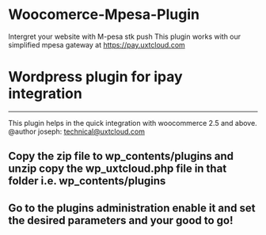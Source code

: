 # Woocomerce-Mpesa-Plugin
Intergret your website with M-pesa stk push
This plugin works with our simplified mpesa gateway at https://pay.uxtcloud.com 

# Wordpress plugin for ipay integration
------------------------------------------
This plugin helps in the quick integration with woocommerce 2.5 and above.
@author joseph: technical@uxtcloud.com

Copy the zip file to wp_contents/plugins and unzip
copy the wp_uxtcloud.php file in that folder
i.e. wp_contents/plugins
-----------------------------------------------
Go to the plugins administration enable it and set the desired parameters and your good to go!
-------------------------------------------------------

